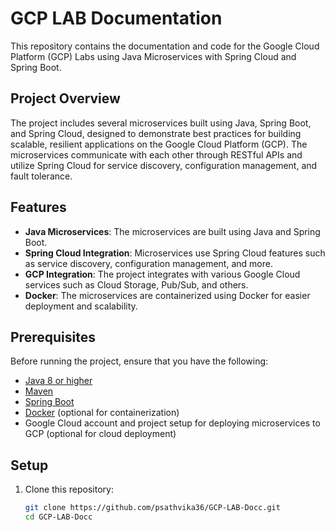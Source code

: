 # GCP LAB Documentation

This repository contains the documentation and code for the Google Cloud Platform (GCP) Labs using Java Microservices with Spring Cloud and Spring Boot.

## Project Overview

The project includes several microservices built using Java, Spring Boot, and Spring Cloud, designed to demonstrate best practices for building scalable, resilient applications on the Google Cloud Platform (GCP). The microservices communicate with each other through RESTful APIs and utilize Spring Cloud for service discovery, configuration management, and fault tolerance.

## Features

- **Java Microservices**: The microservices are built using Java and Spring Boot.
- **Spring Cloud Integration**: Microservices use Spring Cloud features such as service discovery, configuration management, and more.
- **GCP Integration**: The project integrates with various Google Cloud services such as Cloud Storage, Pub/Sub, and others.
- **Docker**: The microservices are containerized using Docker for easier deployment and scalability.

## Prerequisites

Before running the project, ensure that you have the following:

- [Java 8 or higher](https://adoptopenjdk.net/)
- [Maven](https://maven.apache.org/)
- [Spring Boot](https://spring.io/projects/spring-boot)
- [Docker](https://www.docker.com/get-started) (optional for containerization)
- Google Cloud account and project setup for deploying microservices to GCP (optional for cloud deployment)

## Setup

1. Clone this repository:
   ```bash
   git clone https://github.com/psathvika36/GCP-LAB-Docc.git
   cd GCP-LAB-Docc
